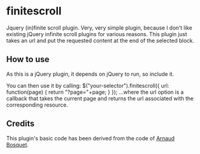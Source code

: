 finitescroll
============

Jquery (in)finite scroll plugin.
Very, very simple plugin, because I don't like existing jQuery infinite scroll plugins for various reasons.
This plugin just takes an url and put the requested content at the end of the selected block.

How to use
----------

As this is a jQuery plugin, it depends on jQuery to run, so include it.

You can then use it by calling:
    $("your-selector").finitescroll({
        url: function(page) {
            return "?page="+page;
        }
    });
...where the url option is a callback that takes the current page and returns the url associated with the corresponding resource.

Credits
-------

This plugin's basic code has been derived from the code of [Arnaud Bosquet](http://www.arnaudbosquet.fr/developpement/comment-faire-un-infinite-scroll-en-jquery).